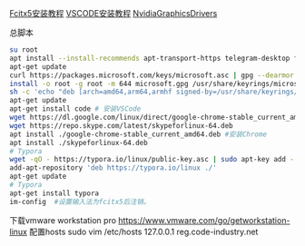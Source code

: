 [Fcitx5安装教程](https://link.zhihu.com/?target=https%3A//wiki.debian.org/zh_CN/I18n/Fcitx5) [VSCODE安装教程](https://link.zhihu.com/?target=https%3A//wiki.debian.org/VisualStudioCode) [NvidiaGraphicsDrivers](https://link.zhihu.com/?target=https%3A//wiki.debian.org/NvidiaGraphicsDrivers)

总脚本

```bash
su root
apt install --install-recommends apt-transport-https telegram-desktop fcitx5 fcitx5-chinese-addons curl keepassxc openvpn network-manager-openvpn wget nvidia-detect nvidia-driver 
apt-get update
curl https://packages.microsoft.com/keys/microsoft.asc | gpg --dearmor > microsoft.gpg
install -o root -g root -m 644 microsoft.gpg /usr/share/keyrings/microsoft-archive-keyring.gpg
sh -c 'echo "deb [arch=amd64,arm64,armhf signed-by=/usr/share/keyrings/microsoft-archive-keyring.gpg] https://packages.microsoft.com/repos/vscode stable main" > /etc/apt/sources.list.d/vscode.list'
apt-get update
apt-get install code # 安装VSCode
wget https://dl.google.com/linux/direct/google-chrome-stable_current_amd64.deb #下载Chrome
wget https://repo.skype.com/latest/skypeforlinux-64.deb
apt install ./google-chrome-stable_current_amd64.deb #安装Chrome
apt install ./skypeforlinux-64.deb
# Typora
wget -qO - https://typora.io/linux/public-key.asc | sudo apt-key add -
add-apt-repository 'deb https://typora.io/linux ./'
apt-get update
# Typora
apt-get install typora
im-config  #设置输入法为fcitx5后注销。
```
下载vmware workstation pro
https://www.vmware.com/go/getworkstation-linux
配置hosts
sudo vim /etc/hosts
127.0.0.1 reg.code-industry.net